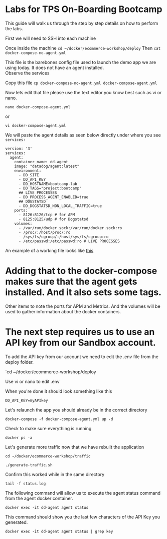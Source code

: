 # Labs for TPS On-Boarding Bootcamp 

This guide will walk us through the step by step details on how to perform the labs.

First we will need to SSH into each machine 

Once inside the machine `cd ~/docker/ecommerce-workshop/deploy`
Then `cat docker-compose-no-agent.yml` 

This file is the barebones config file used to launch the demo app we are using today.  It does not have an agent installed.  
Observe the services 

Copy this file `cp docker-compose-no-agent.yml docker-compose-agent.yml`

Now lets edit that file please use the text editor you know best such as vi or nano.  

`nano docker-compose-agent.yml` 

or

`vi docker-compose-agent.yml`

We will paste the agent details as seen below directly under where you see 
`services:`


```
version: '3'
services:
  agent:
    container_name: dd-agent
    image: "datadog/agent:latest"
    environment:
      - DD_SITE
      - DD_API_KEY
      - DD_HOSTNAME=bootcamp-lab
      - DD_TAGS="project:bootcamp"
      ## LIVE PROCESSES
      - DD_PROCESS_AGENT_ENABLED=true
      ## DOGSTATSD
      - DD_DOGSTATSD_NON_LOCAL_TRAFFIC=true
    ports:
      - 8126:8126/tcp # for APM
      - 8125:8125/udp # for Dogstatsd
    volumes:
      - /var/run/docker.sock:/var/run/docker.sock:ro
      - /proc/:/host/proc/:ro
      - /sys/fs/cgroup/:/host/sys/fs/cgroup:ro
      - /etc/passwd:/etc/passwd:ro # LIVE PROCESSES
```

An example of a working file looks like [this](https://github.com/ScottMabeDDHQ/tps-bootcamp/blob/main/docker/deploy/docker-compose-instr-infra-integration.yml)

# Adding that to the docker-compose makes sure that the agent gets installed.  And it also sets some tags.  

Other items to note the ports for APM and Metrics. And the volumes will be used to gather information about the docker containers.  

# The next step requires us to use an API key from our Sandbox account.  

To add the API key from our account we need to edit the .env file from the deploy folder.

`cd ~/docker/ecommerce-workshop/deploy

Use vi or nano to edit .env

When you're done it should look something like this 

`DD_API_KEY=myAPIkey`

Let's relaunch the app you should already be in the correct directory

`docker-compose -f docker-compose-agent.yml up -d`

Check to make sure everything is running 

`docker ps -a`

Let's generate more traffic now that we have rebuilt the application 

`cd ~/docker/ecommerce-workshop/traffic`

`./generate-traffic.sh`

Confirm this worked while in the same directory 

`tail -f status.log`

The following command will allow us to execute the agent status command from the agent docker container.

`docker exec -it dd-agent agent status`

This command should show you the last few characters of the API Key you generated.

`docker exec -it dd-agent agent status | grep key` 


